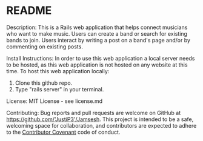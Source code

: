 # README

Description:
This is a Rails web application that helps connect musicians who want to make music. Users can create a band or search for existing bands to join. Users interact by writing a post on a band's page and/or by commenting on existing posts. 

Install Instructions:
In order to use this web application a local server needs to be hosted, as this web application is not hosted on any website at this time.
To host this web application locally:
1. Clone this github repo.
2. Type "rails server" in your terminal.

License:
MIT License - see license.md

Contributing:
Bug reports and pull requests are welcome on GitHub at https://github.com/'JustiP3'/Jamsesh. This project is intended to be a safe, welcoming space for collaboration, and contributors are expected to adhere to the [Contributor Covenant](http://contributor-covenant.org) code of conduct.
